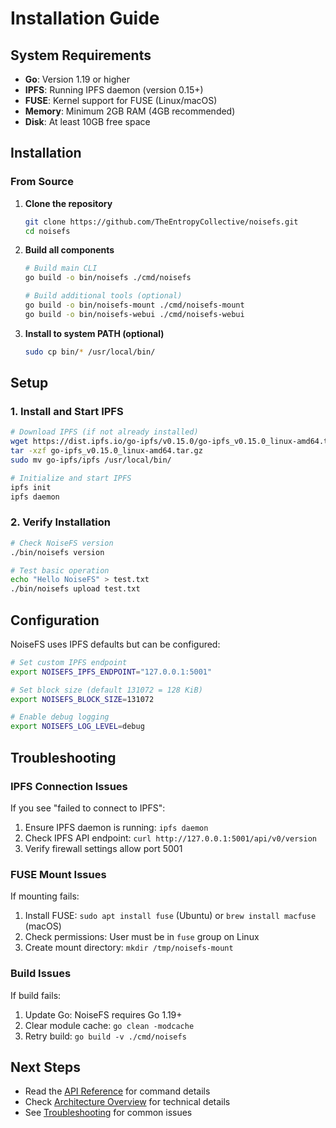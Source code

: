 # Installation Guide

## System Requirements

- **Go**: Version 1.19 or higher
- **IPFS**: Running IPFS daemon (version 0.15+)
- **FUSE**: Kernel support for FUSE (Linux/macOS)
- **Memory**: Minimum 2GB RAM (4GB recommended)
- **Disk**: At least 10GB free space

## Installation

### From Source

1. **Clone the repository**
   ```bash
   git clone https://github.com/TheEntropyCollective/noisefs.git
   cd noisefs
   ```

2. **Build all components**
   ```bash
   # Build main CLI
   go build -o bin/noisefs ./cmd/noisefs
   
   # Build additional tools (optional)
   go build -o bin/noisefs-mount ./cmd/noisefs-mount
   go build -o bin/noisefs-webui ./cmd/noisefs-webui
   ```

3. **Install to system PATH (optional)**
   ```bash
   sudo cp bin/* /usr/local/bin/
   ```

## Setup

### 1. Install and Start IPFS

```bash
# Download IPFS (if not already installed)
wget https://dist.ipfs.io/go-ipfs/v0.15.0/go-ipfs_v0.15.0_linux-amd64.tar.gz
tar -xzf go-ipfs_v0.15.0_linux-amd64.tar.gz
sudo mv go-ipfs/ipfs /usr/local/bin/

# Initialize and start IPFS
ipfs init
ipfs daemon
```

### 2. Verify Installation

```bash
# Check NoiseFS version
./bin/noisefs version

# Test basic operation
echo "Hello NoiseFS" > test.txt
./bin/noisefs upload test.txt
```

## Configuration

NoiseFS uses IPFS defaults but can be configured:

```bash
# Set custom IPFS endpoint
export NOISEFS_IPFS_ENDPOINT="127.0.0.1:5001"

# Set block size (default 131072 = 128 KiB)
export NOISEFS_BLOCK_SIZE=131072

# Enable debug logging
export NOISEFS_LOG_LEVEL=debug
```

## Troubleshooting

### IPFS Connection Issues

If you see "failed to connect to IPFS":

1. Ensure IPFS daemon is running: `ipfs daemon`
2. Check IPFS API endpoint: `curl http://127.0.0.1:5001/api/v0/version`
3. Verify firewall settings allow port 5001

### FUSE Mount Issues

If mounting fails:

1. Install FUSE: `sudo apt install fuse` (Ubuntu) or `brew install macfuse` (macOS)
2. Check permissions: User must be in `fuse` group on Linux
3. Create mount directory: `mkdir /tmp/noisefs-mount`

### Build Issues

If build fails:

1. Update Go: NoiseFS requires Go 1.19+
2. Clear module cache: `go clean -modcache`
3. Retry build: `go build -v ./cmd/noisefs`

## Next Steps

- Read the [API Reference](API.md) for command details
- Check [Architecture Overview](ARCHITECTURE.md) for technical details
- See [Troubleshooting](TROUBLESHOOTING.md) for common issues